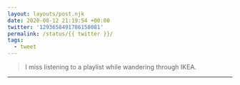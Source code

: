 ```yaml
---
layout: layouts/post.njk
date: 2020-08-12 21:19:54 +00:00
twitter: '1293658491786158081'
permalink: /status/{{ twitter }}/
tags: 
  - tweet
---
```


> I miss listening to a playlist while wandering through IKEA.

---
